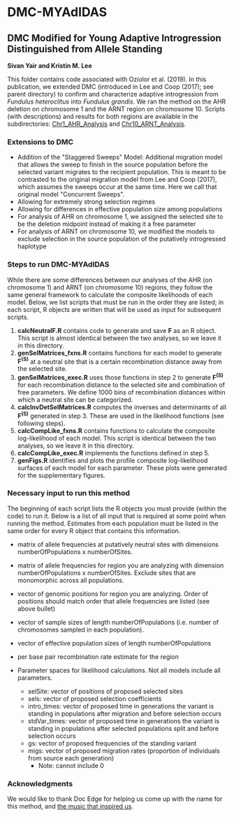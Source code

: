 # **DMC-MYAdIDAS**

## **DMC** **M**odified for **Y**oung **Ad**aptive **I**ntrogression **D**istinguished from **A**llele **S**tanding 

**Sivan Yair and Kristin M. Lee**

This folder contains code associated with Oziolor et al. (2019). In this publication, we extended DMC (introduced in Lee and Coop (2017); see parent directory) to confirm and characterize adaptive introgression from *Fundulus heteroclitus* into *Fundulus grandis*. We ran the method on the AHR deletion on chromosome 1 and the ARNT region on chromosome 10. Scripts (with descriptions) and results for both regions are available in the subdirectories: [Chr1_AHR_Analysis](https://github.com/kristinmlee/dmc/blob/master/myAdidas/Chr1_AHR_Analysis) and [Chr10_ARNT_Analysis](https://github.com/kristinmlee/dmc/blob/master/myAdidas/Chr10_ARNT_Analysis). 

### Extensions to DMC

* Addition of the "Staggered Sweeps" Model: Additional migration model that allows the sweep to finish in the source population before the selected variant migrates to the recipient population. This is meant to be contrasted to the original migration model from Lee and Coop (2017), which assumes the sweeps occur at the same time. Here we call that original model "Concurrent Sweeps".
* Allowing for extremely strong selection regimes
* Allowing for differences in effective population size among populations
* For analysis of AHR on chromosome 1, we assigned the selected site to be the deletion midpoint instead of making it a free parameter
* For analysis of ARNT on chromosome 10, we modified the models to exclude selection in the source population of the putatively introgressed haplotype

### Steps to run DMC-MYAdIDAS

While there are some differences between our analyses of the AHR (on chromosome 1) and ARNT (on chromosome 10) regions, they follow the same general framework to calculate the composite likelihoods of each model. Below, we list scripts that must be run in the order they are listed; in each script, R objects are written that will be used as input for subsequent scripts. 

1. **calcNeutralF.R** contains code to generate and save **F** as an R object. This script is almost identical between the two analyses, so we leave it in this directory. 
2. **genSelMatrices_fxns.R** contains functions for each model to generate **F<sup>(S)</sup>** at a neutral site that is a certain recombination distance away from the selected site.
3. **genSelMatrices_exec.R** uses those functions in step 2 to generate **F<sup>(S)</sup>** for each recombination distance to the selected site and combination of free parameters. We define 1000 bins of recombination distances within which a neutral site can be categorized.
4. **calcInvDetSelMatrices.R** computes the inverses and determinants of all **F<sup>(S)</sup>** generated in step 3. These are used in the likelihood functions (see following steps).
5. **calcCompLike_fxns.R** contains functions to calculate the composite log-likelihood of each model. This script is identical between the two analyses, so we leave it in this directory.
6. **calcCompLike_exec.R** implements the functions defined in step 5. 
7. **genFigs.R** identifies and plots the profile composite log-likelihood surfaces of each model for each parameter. These plots were generated for the supplementary figures.

### Necessary input to run this method

The beginning of each script lists the R objects you must provide (within the code) to run it. Below is a list of all input that is required at some point when running the method. Estimates from each population must be listed in the same order for every R object that contains this information.

* matrix of allele frequencies at putatively neutral sites with	dimensions numberOfPopulations x numberOfSites.
* matrix of allele frequencies for region you are analyzing with dimension numberOfPopulations x numberOfSites. Exclude sites that are monomorphic across all populations.
* vector of genomic positions for region you are analyzing. Order of positions should match order that allele frequencies are listed (see above bullet)
* vector of sample sizes of length numberOfPopulations (i.e. number of chromosomes sampled in each population). 
* vector of effective population sizes of length numberOfPopulations
* per base pair recombination rate estimate for the region

* Parameter spaces for likelihood calculations. Not all models include all parameters.
    * selSite: vector of positions of proposed selected sites
    * sels: vector of proposed selection coefficients
    * intro_times: vector of proposed time in generations the variant is standing in populations after migration and before selection occurs
    * stdVar_times: vector of proposed time in generations the variant is standing in populations after selected populations split and before selection occurs
    * gs: vector of proposed frequencies of the standing variant
    * migs: vector of proposed migration rates (proportion of individuals from source each generation)
        * Note: cannot include 0

### Acknowledgments
We would like to thank Doc Edge for helping us come up with the name for this method, and [the music that inspired us](https://www.youtube.com/watch?v=JNua1lFDuDI).

